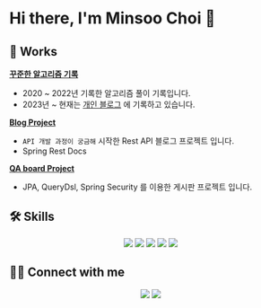 # Hi there, I'm Minsoo Choi 👋

<!-- 
## 👨🏻‍💻 About Me
I love creating things, and I'm passionate about [Your Interests]. In my free time, you'll find me [Your Hobbies].

 -->
## 🔭 Works

**[꾸준한 알고리즘 기록](https://github.com/lucaschoi99/CodingTest_study)**
- 2020 ~ 2022년 기록한 알고리즘 풀이 기록입니다.
- 2023년 ~ 현재는 [개인 블로그](https://velog.io/@lucaschoi) 에 기록하고 있습니다.

**[Blog Project](https://github.com/lucaschoi99/project-choi-blog)**
- `API 개발 과정이 궁금해` 시작한 Rest API 블로그 프로젝트 입니다.
- Spring Rest Docs

**[QA board Project](https://github.com/lucaschoi99/QA-Board)**
- JPA, QueryDsl, Spring Security 를 이용한 게시판 프로젝트 입니다.


## 🛠 Skills
<p align="center">
  <img src="https://img.shields.io/badge/Java-007396.svg?style=flat-square&logo=Java&logoColor=white">
  <img src="https://img.shields.io/badge/Spring-6DB33F.svg?style=flat-square&logo=Spring&logoColor=white">
  <img src="https://img.shields.io/badge/Thymeleaf-005F0F.svg?style=flat-square&logo=Thymeleaf&logoColor=white">
  <img src="https://img.shields.io/badge/REST%20API-336791.svg?style=flat-square&logo=Postman&logoColor=white">
  <img src="https://img.shields.io/badge/MySQL-4479A1.svg?style=flat-square&logo=MySQL&logoColor=white">
</p>


## 🤝🏻 Connect with me
<p align="center">
  <a href="https://velog.io/@lucaschoi"><img src="https://img.shields.io/badge/Velog.lucaschoi-20c997?style=flat-square&logo=Vimeo&logoColor=white"/></a>
  <a href="mailto:ms.lucaschoi@gmail.com"><img src="https://img.shields.io/badge/ms.lucaschoi@gmail.com-D14836?style=flat-square&logo=Gmail&logoColor=white"/></a>
</p>


<!-- 
## 📈 GitHub Stats
![Your Name's GitHub Stats](https://github-readme-stats.vercel.app/api?username=lucaschoi99&show_icons=true&count_private=true&theme=radical&langs_count=3)

-->
